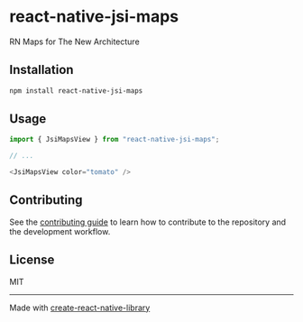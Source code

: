 # react-native-jsi-maps

RN Maps for The New Architecture

## Installation

```sh
npm install react-native-jsi-maps
```

## Usage

```js
import { JsiMapsView } from "react-native-jsi-maps";

// ...

<JsiMapsView color="tomato" />
```

## Contributing

See the [contributing guide](CONTRIBUTING.md) to learn how to contribute to the repository and the development workflow.

## License

MIT

---

Made with [create-react-native-library](https://github.com/callstack/react-native-builder-bob)
